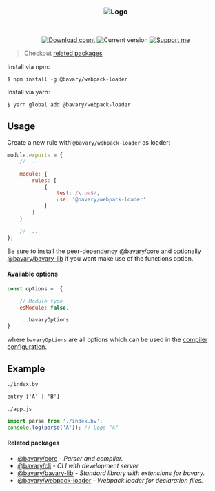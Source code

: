 <h3 align="center">
    <img src="https://user-images.githubusercontent.com/30767528/70864589-bd7c2d80-1f53-11ea-8fa3-377645d9c941.png" alt="Logo">
</h3>

<br>

<p align="center">
    <a href="https://www.npmjs.com/package/@bavary/webpack-loader"><img
       alt="Download count"
       src="https://img.shields.io/npm/dm/@bavary/webpack-loader.svg?style=flat-square"></a>
    <img alt="Current version"
         src="https://img.shields.io/github/tag/Simonwep/bavary-webpack-loader.svg?color=21068E&label=version&style=flat-square">
    <a href="https://github.com/sponsors/Simonwep"><img
       alt="Support me"
       src="https://img.shields.io/badge/github-support-387eff.svg?style=flat-square"></a>
</p>

> Checkout [related packages](#related-packages)

Install via npm:
```shell
$ npm install -g @bavary/webpack-loader
```

Install via yarn:
```shell
$ yarn global add @bavary/webpack-loader
```


## Usage
Create a new rule with `@bavary/webpack-loader` as loader:

```js
module.exports = {
    // ...

    module: {
        rules: [
            {
                test: /\.bv$/,
                use: '@bavary/webpack-loader'
            }
        ]
    }

    // ...
};
```

Be sure to install the peer-dependency [@bavary/core](https://github.com/Simonwep/bavary) and optionally
[@bavary/bavary-lib](https://github.com/Simonwep/bavary-lib) if you want make use of the functions option.

#### Available options
```js
const options =  {

    // Module type
    esModule: false,

    ...bavaryOptions
}
```

where `bavaryOptions` are all options which can be used in the [compiler configuration](https://github.com/Simonwep/bavary/blob/master/docs/config.md#compiler-config).

## Example

`./index.bv`
```html
entry ['A' | 'B']
```

`./app.js`
```js
import parse from './index.bv';
console.log(parse('A')); // Logs "A"
```


#### Related packages
* [@bavary/core](https://github.com/Simonwep/bavary) _- Parser and compiler._
* [@bavary/cli](https://github.com/Simonwep/bavary-cli) _- CLI with development server._
* [@bavary/bavary-lib](https://github.com/Simonwep/bavary-lib) _- Standard library with extensions for bavary._
* [@bavary/webpack-loader](https://github.com/Simonwep/bavary-webpack-loader) _- Webpack loader for declaration files._

